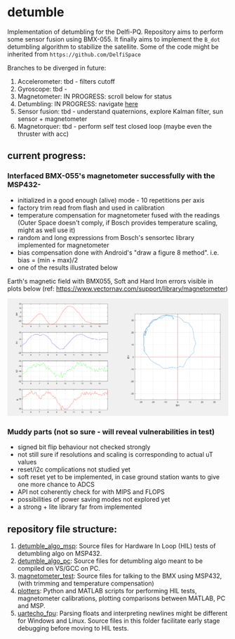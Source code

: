 # detumble

Implementation of detumbling for the Delfi-PQ.
Repository aims to perform some sensor fusion using BMX-055. It finally aims to implement the `B_dot` detumbling algorithm to stabilize the satellite. 
Some of the code might be inherited from `https://github.com/DelfiSpace` 

Branches to be diverged in future: 

1. Accelerometer: tbd - filters cutoff
2. Gyroscope: tbd - 
3. Magnetometer: IN PROGRESS: scroll below for status
4. Detumbling: IN PROGRESS: navigate [here](https://github.com/nilay994/detumble/tree/master/detumble_algo_pc)
5. Sensor fusion: tbd - understand quaternions, explore Kalman filter, sun sensor + magnetometer
6. Magnetorquer: tbd - perform self test closed loop (maybe even the thruster with acc)

## current progress:
### Interfaced BMX-055's magnetometer successfully with the MSP432-

- initialized in a good enough (alive) mode - 10 repetitions per axis
- factory trim read from flash and used in calibration
- temperature compensation for magnetometer fused with the readings (Outer Space doesn't comply, if Bosch provides temperature scaling, might as well use it)
- random and long expressions from Bosch's sensortec library implemented for magnetometer
- bias compensation done with Android's "draw a figure 8 method". i.e. bias = (min + max)/2
- one of the results illustrated below
 
Earth's magnetic field with BMX055, Soft and Hard Iron errors visible in plots below (ref: https://www.vectornav.com/support/library/magnetometer)

![iron_error](https://github.com/nilay994/detumble/blob/master/iron_calib.PNG)

### Muddy parts (not so sure - will reveal vulnerabilities in test)

- signed bit flip behaviour not checked strongly
- not still sure if resolutions and scaling is corresponding to actual uT values
- reset/i2c complications not studied yet
- soft reset yet to be implemented, in case ground station wants to give one more chance to ADCS
- API not coherently check for with MIPS and FLOPS
- possibilities of power saving modes not explored yet
- a strong + lite library far from implemented

## repository file structure:
1. [detumble_algo_msp](https://github.com/nilay994/detumble/tree/master/detumble_algo_msp): Source files for Hardware In Loop (HIL) tests of detumbling algo on MSP432.
2. [detumble_algo_pc](https://github.com/nilay994/detumble/tree/master/detumble_algo_pc): Source files for detumbling algo meant to be compiled on VS/GCC on PC.
3. [magnetometer_test](https://github.com/nilay994/detumble/tree/master/magnetometer_test): Source files for talking to the BMX using MSP432, (with trimming and temperature compensation)
4. [plotters](https://github.com/nilay994/detumble/tree/master/plotters): Python and MATLAB scripts for performing HIL tests, magnetometer calibrations, plotting comparisons between MATLAB, PC and MSP.
5. [uartecho_fpu](https://github.com/nilay994/detumble/tree/master/uartecho_fpu): Parsing floats and interpreting newlines might be different for Windows and Linux. Source files in this folder facilitate early stage debugging before moving to HIL tests. 

